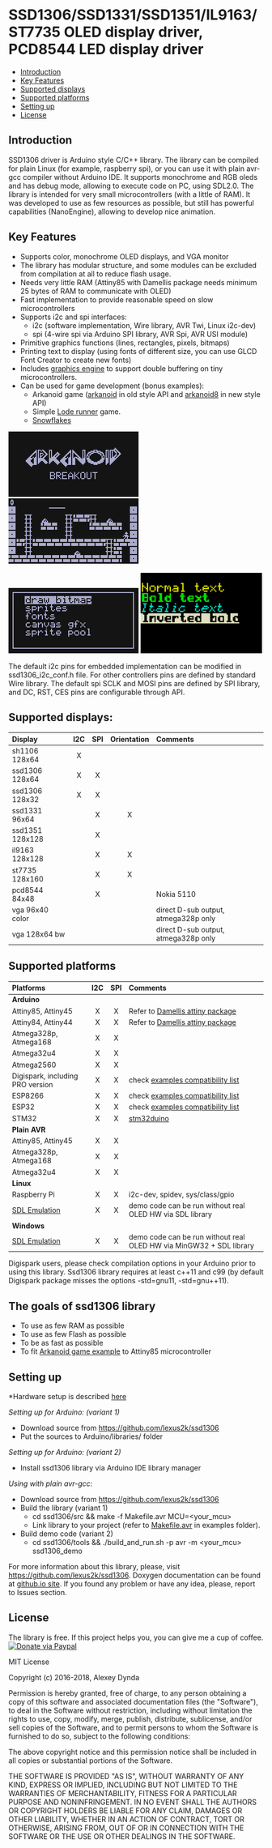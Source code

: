 # SSD1306/SSD1331/SSD1351/IL9163/ST7735 OLED display driver, PCD8544 LED display driver

[tocstart]: # (toc start)

  * [Introduction](#introduction)
  * [Key Features](#key-features)
  * [Supported displays](#supported-displays)
  * [Supported platforms](#supported-platforms)
  * [Setting up](#setting-up)
  * [License](#license)

[tocend]: # (toc end)


## Introduction

SSD1306 driver is Arduino style C/C++ library. The library can be compiled for plain Linux
(for example, raspberry spi), or you can use it with plain avr-gcc compiler without Arduino
IDE. It supports monochrome and RGB oleds and has debug mode, allowing to execute code on PC,
using SDL2.0.
The library is intended for very small microcontrollers (with a little of RAM). It was developed to use as
few resources as possible, but still has powerful capabilities (NanoEngine), allowing to develop nice animation.

## Key Features

 * Supports color, monochrome OLED displays, and VGA monitor
 * The library has modular structure, and some modules can be excluded from compilation at all to reduce flash usage.
 * Needs very little RAM (Attiny85 with Damellis package needs minimum 25 bytes of RAM to communicate with OLED)
 * Fast implementation to provide reasonable speed on slow microcontrollers
 * Supports i2c and spi interfaces:
   * i2c (software implementation, Wire library, AVR Twi, Linux i2c-dev)
   * spi (4-wire spi via Arduino SPI library, AVR Spi, AVR USI module)
 * Primitive graphics functions (lines, rectangles, pixels, bitmaps)
 * Printing text to display (using fonts of different size, you can use GLCD Font Creator to create new fonts)
 * Includes [graphics engine](https://github.com/lexus2k/ssd1306/wiki/Using-NanoEngine-for-systems-with-low-resources) to support
   double buffering on tiny microcontrollers.
 * Can be used for game development (bonus examples):
   * Arkanoid game ([arkanoid](examples/games/arkanoid) in old style API and [arkanoid8](examples/games/arkanoid8) in new style API)
   * Simple [Lode runner](examples/games/lode_runner) game.
   * [Snowflakes](examples/nano_engine/snowflakes)

![Image of arkanoid intro](imgs/arkanoid.png)
![Image of lode runner](imgs/lode_runner.png)

![Image of menu example](imgs/mainmenu_top.png)
![Image of color oled](imgs/fonts.png)

The default i2c pins for embedded implementation can be modified in ssd1306_i2c_conf.h file.
For other controllers pins are defined by standard Wire library.
The default spi SCLK and MOSI pins are defined by SPI library, and DC, RST, CES pins are
configurable through API.

## Supported displays:

| **Display** | **I2C** | **SPI** | **Orientation** | **Comments** |
| :-------- |:---:|:---:|:---:|:---------|
| sh1106 128x64 | X |   |   |   |
| ssd1306 128x64 | X | X |   |   |
| ssd1306 128x32 | X | X |   |   |
| ssd1331 96x64 |   | X | X |   |
| ssd1351 128x128 |   | X |   |   |
| il9163 128x128 |   | X | X |   |
| st7735 128x160 |   | X | X |   |
| pcd8544 84x48 |   | X  |   | Nokia 5110 |
| vga 96x40 color |   |   |   | direct D-sub output, atmega328p only |
| vga 128x64 bw |   |   |   | direct D-sub output, atmega328p only |

## Supported platforms

| **Platforms** | **I2C** | **SPI** | **Comments** |
| :-------- |:---:|:---:|:---------|
| **Arduino** |     |     |          |
| Attiny85, Attiny45  |  X  |  X  | Refer to [Damellis attiny package](https://raw.githubusercontent.com/damellis/attiny/ide-1.6.x-boards-manager/package_damellis_attiny_index.json) |
| Attiny84, Attiny44  |  X  |  X  | Refer to [Damellis attiny package](https://raw.githubusercontent.com/damellis/attiny/ide-1.6.x-boards-manager/package_damellis_attiny_index.json) |
| Atmega328p, Atmega168  |  X  |  X  |    |
| Atmega32u4  |  X  |  X  |    |
| Atmega2560  |  X  |  X  |    |
| Digispark, including PRO version  |  X  |  X  |  check [examples compatibility list](examples/Digispark_compatibility.txt)  |
| ESP8266  |  X  |  X  | check [examples compatibility list](examples/ESP8266_compatibility.txt)   |
| ESP32  |  X  |  X  | check [examples compatibility list](examples/ESP8266_compatibility.txt)   |
| STM32  |  X  |  X  | [stm32duino](https://github.com/stm32duino/wiki/wiki)  |
| **Plain AVR** |   |     |          |
| Attiny85, Attiny45 |  X  |  X  |         |
| Atmega328p, Atmega168 |  X  |  X  |         |
| Atmega32u4  |  X  |  X  |    |
| **Linux**  |    |     |          |
| Raspberry Pi |  X  |  X  | i2c-dev, spidev, sys/class/gpio  |
| [SDL Emulation](https://github.com/lexus2k/ssd1306/wiki/How-to-run-emulator-mode) |  X  |  X  | demo code can be run without real OLED HW via SDL library |
| **Windows**  |    |     |          |
| [SDL Emulation](https://github.com/lexus2k/ssd1306/wiki/How-to-run-emulator-mode) |  X  |  X  | demo code can be run without real OLED HW via MinGW32 + SDL library |

Digispark users, please check compilation options in your Arduino prior to using this library.
Ssd1306 library requires at least c++11 and c99 (by default Digispark package misses the options
-std=gnu11, -std=gnu++11).

## The goals of ssd1306 library

 * To use as few RAM as possible
 * To use as few Flash as possible
 * To be as fast as possible
 * To fit [Arkanoid game example](examples/arkanoid) to Attiny85 microcontroller

## Setting up

*Hardware setup is described [here](https://github.com/lexus2k/ssd1306/wiki/Hardware-setup)

*Setting up for Arduino: (variant 1)*
 * Download source from https://github.com/lexus2k/ssd1306
 * Put the sources to Arduino/libraries/ folder

*Setting up for Arduino: (variant 2)*
 * Install ssd1306 library via Arduino IDE library manager

*Using with plain avr-gcc:*
 * Download source from https://github.com/lexus2k/ssd1306
 * Build the library (variant 1)
   * cd ssd1306/src && make -f Makefile.avr MCU=<your_mcu>
   * Link library to your project (refer to [Makefile.avr](examples/Makefile.avr) in examples folder).
 * Build demo code (variant 2)
   * cd ssd1306/tools && ./build_and_run.sh -p avr -m <your_mcu> ssd1306_demo

For more information about this library, please, visit https://github.com/lexus2k/ssd1306.
Doxygen documentation can be found at [github.io site](http://lexus2k.github.io/ssd1306).
If you found any problem or have any idea, please, report to Issues section.

## License

The library is free. If this project helps you, you can give me a cup of coffee.
[![Donate via Paypal](https://img.shields.io/badge/Donate-PayPal-green.svg)](https://www.paypal.me/lexus2k)


MIT License

Copyright (c) 2016-2018, Alexey Dynda

Permission is hereby granted, free of charge, to any person obtaining a copy
of this software and associated documentation files (the "Software"), to deal
in the Software without restriction, including without limitation the rights
to use, copy, modify, merge, publish, distribute, sublicense, and/or sell
copies of the Software, and to permit persons to whom the Software is
furnished to do so, subject to the following conditions:

The above copyright notice and this permission notice shall be included in all
copies or substantial portions of the Software.

THE SOFTWARE IS PROVIDED "AS IS", WITHOUT WARRANTY OF ANY KIND, EXPRESS OR
IMPLIED, INCLUDING BUT NOT LIMITED TO THE WARRANTIES OF MERCHANTABILITY,
FITNESS FOR A PARTICULAR PURPOSE AND NONINFRINGEMENT. IN NO EVENT SHALL THE
AUTHORS OR COPYRIGHT HOLDERS BE LIABLE FOR ANY CLAIM, DAMAGES OR OTHER
LIABILITY, WHETHER IN AN ACTION OF CONTRACT, TORT OR OTHERWISE, ARISING FROM,
OUT OF OR IN CONNECTION WITH THE SOFTWARE OR THE USE OR OTHER DEALINGS IN THE
SOFTWARE.


